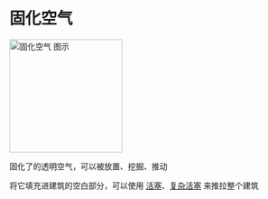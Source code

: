 # 固化空气 <Badge text="v1.0" type="info"/>

<img alt="固化空气 图示" src="/images/expand/transportation/GVSolidifiedAirBlock.webp" class="center_image" style="width: 200px;">

固化了的透明空气，可以被放置、挖掘、推动

将它填充进建筑的空白部分，可以使用 [活塞](../../base/shift/simple#活塞)、[复杂活塞](../../base/shift/complex_piston) 来推拉整个建筑